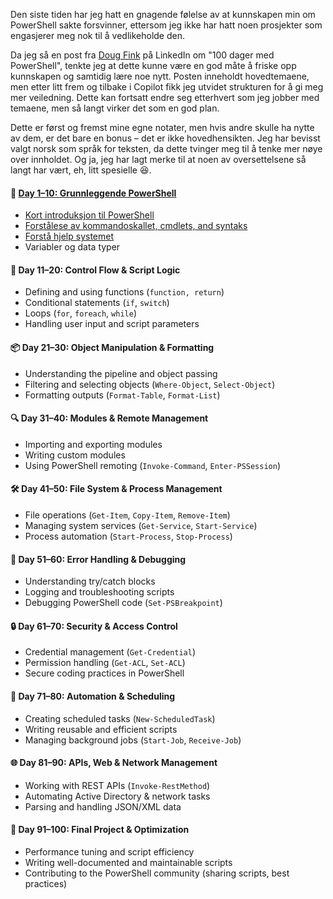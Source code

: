 Den siste tiden har jeg hatt en gnagende følelse av at kunnskapen min om PowerShell sakte forsvinner, ettersom jeg ikke har hatt noen prosjekter som engasjerer meg nok til å vedlikeholde den. 

Da jeg så en post fra [Doug Fink](https://www.linkedin.com/in/douglasfinke/) på LinkedIn om "100 dager med PowerShell", tenkte jeg at dette kunne være en god måte å friske opp kunnskapen og samtidig lære noe nytt. Posten inneholdt hovedtemaene, men etter litt frem og tilbake i Copilot fikk jeg utvidet strukturen for å gi meg mer veiledning. Dette kan fortsatt endre seg etterhvert som jeg jobber med temaene, men så langt virker det som en god plan. 

Dette er først og fremst mine egne notater, men hvis andre skulle ha nytte av dem, er det bare en bonus – det er ikke hovedhensikten. Jeg har bevisst valgt norsk som språk for teksten, da dette tvinger meg til å tenke mer nøye over innholdet. Og ja, jeg har lagt merke til at noen av oversettelsene så langt har vært, eh, litt spesielle 😆.   
#### **📌 [Day 1–10: Grunnleggende PowerShell](Day-1–10-Introduction-PowerShell.md)**
- [Kort introduksjon til PowerShell](Day-1–10-Introduction-PowerShell.md)
- [Forstålese av kommandoskallet, cmdlets, and syntaks](Day-1–10-Shell-Cmdlets-Syntax.md)
- [Forstå hjelp systemet](Day-1–10-Help.md)
- Variabler og data typer

#### **🔄 Day 11–20: Control Flow & Script Logic**

- Defining and using functions (`function, return`)
- Conditional statements (`if`, `switch`)
- Loops (`for`, `foreach`, `while`)
- Handling user input and script parameters

#### **📦 Day 21–30: Object Manipulation & Formatting**

- Understanding the pipeline and object passing
- Filtering and selecting objects (`Where-Object`, `Select-Object`)
- Formatting outputs (`Format-Table`, `Format-List`)

#### **🔍 Day 31–40: Modules & Remote Management**

- Importing and exporting modules
- Writing custom modules
- Using PowerShell remoting (`Invoke-Command`, `Enter-PSSession`)

#### **🛠️ Day 41–50: File System & Process Management**

- File operations (`Get-Item`, `Copy-Item`, `Remove-Item`)
- Managing system services (`Get-Service`, `Start-Service`)
- Process automation (`Start-Process`, `Stop-Process`)

#### **🚨 Day 51–60: Error Handling & Debugging**

- Understanding try/catch blocks
- Logging and troubleshooting scripts
- Debugging PowerShell code (`Set-PSBreakpoint`)

#### **🔒 Day 61–70: Security & Access Control**

- Credential management (`Get-Credential`)
- Permission handling (`Get-ACL`, `Set-ACL`)
- Secure coding practices in PowerShell

#### **🤖 Day 71–80: Automation & Scheduling**

- Creating scheduled tasks (`New-ScheduledTask`)
- Writing reusable and efficient scripts
- Managing background jobs (`Start-Job`, `Receive-Job`)

#### **🌐 Day 81–90: APIs, Web & Network Management**

- Working with REST APIs (`Invoke-RestMethod`)
- Automating Active Directory & network tasks
- Parsing and handling JSON/XML data

#### **🚀 Day 91–100: Final Project & Optimization**

- Performance tuning and script efficiency
- Writing well-documented and maintainable scripts
- Contributing to the PowerShell community (sharing scripts, best practices)


